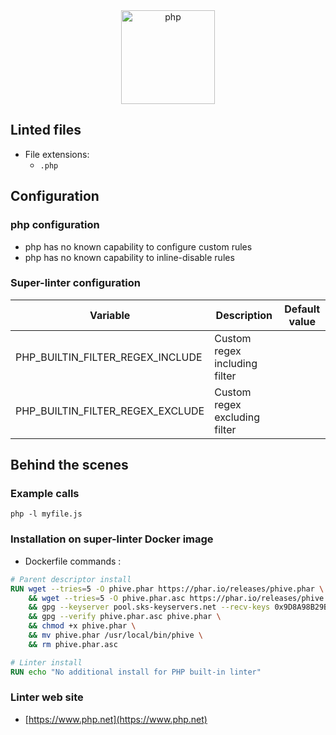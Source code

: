 <!-- markdownlint-disable MD033 MD041 -->
<!-- Generated by .automation/build.py, please do not update manually -->

<div align="center">
  <a href="https://www.php.net" target="blank" title="Visit linter Web Site">
    <img src="https://www.php.net/images/logos/new-php-logo.svg" alt="php" height="150px">
  </a>
</div>

## Linted files

- File extensions:
  - `.php`

## Configuration

### php configuration

- php has no known capability to configure custom rules
- php has no known capability to inline-disable rules

### Super-linter configuration

| Variable | Description | Default value |
| ----------------- | -------------- | -------------- |
| PHP_BUILTIN_FILTER_REGEX_INCLUDE | Custom regex including filter |  |
| PHP_BUILTIN_FILTER_REGEX_EXCLUDE | Custom regex excluding filter |  |

## Behind the scenes

### Example calls

```shell
php -l myfile.js
```


### Installation on super-linter Docker image

- Dockerfile commands :
```dockerfile
# Parent descriptor install
RUN wget --tries=5 -O phive.phar https://phar.io/releases/phive.phar \
    && wget --tries=5 -O phive.phar.asc https://phar.io/releases/phive.phar.asc \
    && gpg --keyserver pool.sks-keyservers.net --recv-keys 0x9D8A98B29B2D5D79 \
    && gpg --verify phive.phar.asc phive.phar \
    && chmod +x phive.phar \
    && mv phive.phar /usr/local/bin/phive \
    && rm phive.phar.asc

# Linter install
RUN echo "No additional install for PHP built-in linter"
```


### Linter web site
- [https://www.php.net](https://www.php.net)


